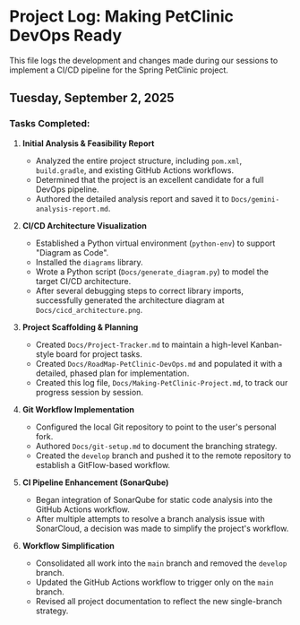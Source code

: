 # Project Log: Making PetClinic DevOps Ready

This file logs the development and changes made during our sessions to implement a CI/CD pipeline for the Spring PetClinic project.

## Tuesday, September 2, 2025

### Tasks Completed:

1.  **Initial Analysis & Feasibility Report**
    *   Analyzed the entire project structure, including `pom.xml`, `build.gradle`, and existing GitHub Actions workflows.
    *   Determined that the project is an excellent candidate for a full DevOps pipeline.
    *   Authored the detailed analysis report and saved it to `Docs/gemini-analysis-report.md`.

2.  **CI/CD Architecture Visualization**
    *   Established a Python virtual environment (`python-env`) to support "Diagram as Code".
    *   Installed the `diagrams` library.
    *   Wrote a Python script (`Docs/generate_diagram.py`) to model the target CI/CD architecture.
    *   After several debugging steps to correct library imports, successfully generated the architecture diagram at `Docs/cicd_architecture.png`.

3.  **Project Scaffolding & Planning**
    *   Created `Docs/Project-Tracker.md` to maintain a high-level Kanban-style board for project tasks.
    *   Created `Docs/RoadMap-PetClinic-DevOps.md` and populated it with a detailed, phased plan for implementation.
    *   Created this log file, `Docs/Making-PetClinic-Project.md`, to track our progress session by session.

4.  **Git Workflow Implementation**
    *   Configured the local Git repository to point to the user's personal fork.
    *   Authored `Docs/git-setup.md` to document the branching strategy.
    *   Created the `develop` branch and pushed it to the remote repository to establish a GitFlow-based workflow.

5.  **CI Pipeline Enhancement (SonarQube)**
    *   Began integration of SonarQube for static code analysis into the GitHub Actions workflow.
    *   After multiple attempts to resolve a branch analysis issue with SonarCloud, a decision was made to simplify the project's workflow.

6.  **Workflow Simplification**
    *   Consolidated all work into the `main` branch and removed the `develop` branch.
    *   Updated the GitHub Actions workflow to trigger only on the `main` branch.
    *   Revised all project documentation to reflect the new single-branch strategy.
